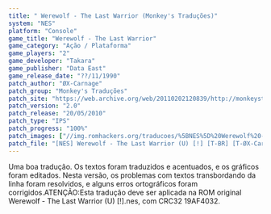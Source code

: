 ```yaml
---
title: " Werewolf - The Last Warrior (Monkey's Traduções)"
system: "NES"
platform: "Console"
game_title: "Werewolf - The Last Warrior"
game_category: "Ação / Plataforma"
game_players: "2"
game_developer: "Takara"
game_publisher: "Data East"
game_release_date: "??/11/1990"
patch_author: "ØX-Carnage"
patch_group: "Monkey's Traduções"
patch_site: "https://web.archive.org/web/20110202120839/http://monkeystraducoes.com/"
patch_version: "2.0"
patch_release: "20/05/2010"
patch_type: "IPS"
patch_progress: "100%"
patch_images: ["//img.romhackers.org/traducoes/%5BNES%5D%20Werewolf%20-%20The%20Last%20Warrior%20-%20Monkey's%20Tradu%C3%A7%C3%B5es%20-%201.png","//img.romhackers.org/traducoes/%5BNES%5D%20Werewolf%20-%20The%20Last%20Warrior%20-%20Monkey's%20Tradu%C3%A7%C3%B5es%20-%202.png","//img.romhackers.org/traducoes/%5BNES%5D%20Werewolf%20-%20The%20Last%20Warrior%20-%20Monkey's%20Tradu%C3%A7%C3%B5es%20-%203.png"]
patch_file: "[NES] Werewolf - The Last Warrior (U) [!] [T-BR] [T-ØX-Carnage G-Monkey's Traduções] [V-2.0 P-100% A-2010].zip"
---
```

Uma boa tradução. Os textos foram traduzidos e acentuados, e os gráficos foram editados. Nesta versão, os problemas com textos transbordando da linha foram resolvidos, e alguns erros ortográficos foram corrigidos.ATENÇÃO:Esta tradução deve ser aplicada na ROM original Werewolf - The Last Warrior (U) [!].nes, com CRC32 19AF4032.